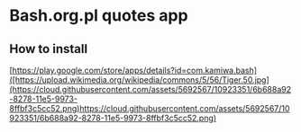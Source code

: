 # Bash.org.pl quotes app

## How to install
[https://play.google.com/store/apps/details?id=com.kamiwa.bash]([https://upload.wikimedia.org/wikipedia/commons/5/56/Tiger.50.jpg](https://cloud.githubusercontent.com/assets/5692567/10923351/6b688a92-8278-11e5-9973-8ffbf3c5cc52.png)https://cloud.githubusercontent.com/assets/5692567/10923351/6b688a92-8278-11e5-9973-8ffbf3c5cc52.png)
